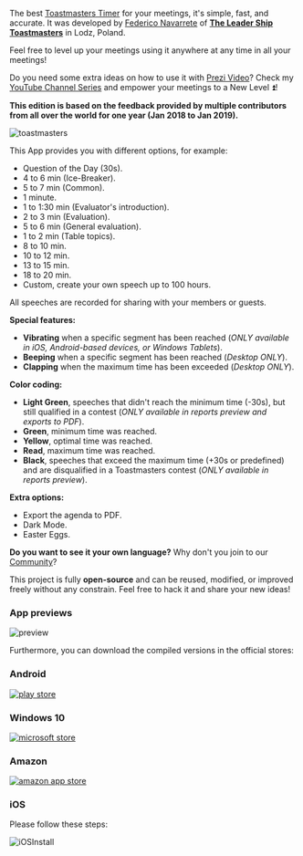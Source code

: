 The best [Toastmasters Timer][3] for your meetings, it's simple, fast, and accurate. It was developed by [Federico Navarrete][1] of **[The Leader Ship Toastmasters][2]** in Lodz, Poland.

Feel free to level up your meetings using it anywhere at any time in all your meetings!

Do you need some extra ideas on how to use it with [Prezi Video][4]? Check my [YouTube Channel Series][5] and empower your meetings to a New Level ⏫! 

**This edition is based on the feedback provided by multiple contributors from all over the world for one year (Jan 2018 to Jan 2019).**

![toastmasters](https://i.stack.imgur.com/TFTH7.jpg)

This App provides you with different options, for example:
- Question of the Day (30s).
- 4 to 6 min (Ice-Breaker).
- 5 to 7 min (Common).
- 1 minute.
- 1 to 1:30 min (Evaluator's introduction).
- 2 to 3 min (Evaluation).
- 5 to 6 min (General evaluation).
- 1 to 2 min (Table topics).
- 8 to 10 min.
- 10 to 12 min.
- 13 to 15 min.
- 18 to 20 min.
- Custom, create your own speech up to 100 hours.

All speeches are recorded for sharing with your members or guests.

**Special features:**
- **Vibrating** when a specific segment has been reached (*ONLY available in iOS, Android-based devices, or Windows Tablets*).
- **Beeping** when a specific segment has been reached (*Desktop ONLY*).
- **Clapping** when the maximum time has been exceeded (*Desktop ONLY*).

**Color coding:**
- **Light Green**, speeches that didn't reach the minimum time (-30s), but still qualified in a contest (*ONLY available in reports preview and exports to PDF*).
- **Green**, minimum time was reached.
- **Yellow**, optimal time was reached.
- **Read**, maximum time was reached.
- **Black**, speeches that exceed the maximum time (+30s or predefined) and are disqualified in a Toastmasters contest (*ONLY available in reports preview*).

**Extra options:**
- Export the agenda to PDF.
- Dark Mode.
- Easter Eggs.

**Do you want to see it your own language?** Why don't you join to our [Community][6]?

This project is fully **open-source** and can be reused, modified, or improved freely without any constrain. Feel free to hack it and share your new ideas!

### App previews

![preview](https://i.stack.imgur.com/1PRPL.gif)

Furthermore, you can download the compiled versions in the official stores:

### Android

<a href="https://bit.ly/3bcm6uL" target="_blank">
    <img src="https://raw.githubusercontent.com/FANMixco/toastmasters-timer-material-design/master/img/playStore.png" alt="play store" />
</a>

### Windows 10

<a href="https://www.microsoft.com/en-us/p/toastmasters-timer-pro/9n9rhqms0nwg" target="_blank">
    <img src="https://raw.githubusercontent.com/FANMixco/toastmasters-timer-material-design/master/img/microsoft.png" alt="microsoft store" />
</a>

### Amazon

<a href="https://amzn.to/2LV5fOW" target="_blank">
    <img src="https://raw.githubusercontent.com/FANMixco/toastmasters-timer-material-design/master/img/amazon.png" alt="amazon app store" />
</a>

### iOS

Please follow these steps:

![iOSInstall](https://i.stack.imgur.com/Gn4ut.gif)

  [1]: https://federiconavarrete.com
  [2]: https://www.facebook.com/TheLeaderShipToastmasters
  [3]: https://fanmixco.github.io/toastmasters-timer-material-design
  [4]: https://prezi.com/video
  [5]: https://bit.ly/3bf877f
  [6]: https://poeditor.com/join/project/hJX2GTJNPv
